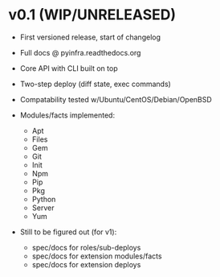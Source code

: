 # v0.1 (WIP/UNRELEASED)

+ First versioned release, start of changelog
+ Full docs @ pyinfra.readthedocs.org
+ Core API with CLI built on top
+ Two-step deploy (diff state, exec commands)
+ Compatability tested w/Ubuntu/CentOS/Debian/OpenBSD
+ Modules/facts implemented:
    * Apt
    * Files
    * Gem
    * Git
    * Init
    * Npm
    * Pip
    * Pkg
    * Python
    * Server
    * Yum

+ Still to be figured out (for v1):
    * spec/docs for roles/sub-deploys
    * spec/docs for extension modules/facts
    * spec/docs for extension deploys
